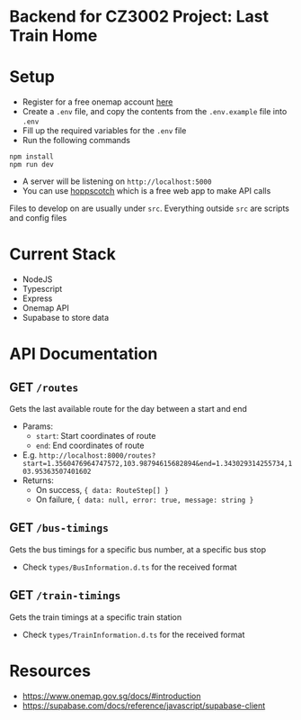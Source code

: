 # Backend for CZ3002 Project: Last Train Home

# Setup

- Register for a free onemap account [here](https://www.onemap.gov.sg/docs/#register-free-account)
- Create a `.env` file, and copy the contents from the `.env.example` file into `.env`
- Fill up the required variables for the `.env` file
- Run the following commands

```
npm install
npm run dev
```

- A server will be listening on `http://localhost:5000`
- You can use [hoppscotch](https://hoppscotch.io/) which is a free web app to make API calls

Files to develop on are usually under `src`. Everything outside `src` are scripts and config files

# Current Stack

- NodeJS
- Typescript
- Express
- Onemap API
- Supabase to store data

# API Documentation

## GET `/routes`

Gets the last available route for the day between a start and end

- Params:
    - `start`: Start coordinates of route
    - `end`: End coordinates of route
- E.g. `http://localhost:8000/routes?start=1.3560476964747572,103.98794615682894&end=1.343029314255734,103.95363507401602`
- Returns:
    - On success, `{ data: RouteStep[] }`
    - On failure, `{ data: null, error: true, message: string }`

## GET `/bus-timings`

Gets the bus timings for a specific bus number, at a specific bus stop
- Check `types/BusInformation.d.ts` for the received format

## GET `/train-timings`

Gets the train timings at a specific train station
- Check `types/TrainInformation.d.ts` for the received format

# Resources

- https://www.onemap.gov.sg/docs/#introduction
- https://supabase.com/docs/reference/javascript/supabase-client